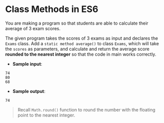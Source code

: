 # Class Methods in ES6

You are making a program so that students are able to calculate their average of 3 exam scores.

The given program takes the scores of 3 exams as input and declares the `Exams` class.
Add a `static method average()` to class `Exams`, which will take the `scores` as parameters, and calculate and return the average score **rounded to the nearest integer** so that the code in main works correctly.

- **Sample input**:  
```
74
80
68
```

- **Sample output**:  
```
74
```

>Recall `Math.round()` function to round the number with the floating point to the nearest integer.